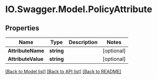 # IO.Swagger.Model.PolicyAttribute
## Properties

Name | Type | Description | Notes
------------ | ------------- | ------------- | -------------
**AttributeName** | **string** |  | [optional] 
**AttributeValue** | **string** |  | [optional] 

[[Back to Model list]](../README.md#documentation-for-models) [[Back to API list]](../README.md#documentation-for-api-endpoints) [[Back to README]](../README.md)

